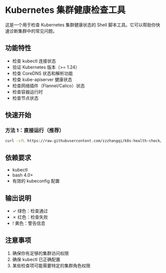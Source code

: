 # Kubernetes 集群健康检查工具

这是一个用于检查 Kubernetes 集群健康状态的 Shell 脚本工具。它可以帮助你快速诊断集群中的常见问题。

## 功能特性

- 检查 kubectl 连接状态
- 验证 Kubernetes 版本（>= 1.24）
- 检查 CoreDNS 状态和解析功能
- 检查 kube-apiserver 健康状态
- 检查网络插件（Flannel/Calico）状态
- 检查容器运行时
- 检查节点状态

## 快速开始

### 方法 1：直接运行（推荐）

```bash
curl -sfL https://raw.githubusercontent.com/zzzhangqi/k8s-health-check/main/k8s-health-check.sh | bash
```

## 依赖要求

- kubectl
- bash 4.0+
- 有效的 kubeconfig 配置

## 输出说明

- ✓ 绿色：检查通过
- ✗ 红色：检查失败
- ! 黄色：警告信息

## 注意事项

1. 确保你有足够的集群访问权限
2. 确保 kubectl 已正确配置
3. 某些检查项可能需要特定的集群角色权限
